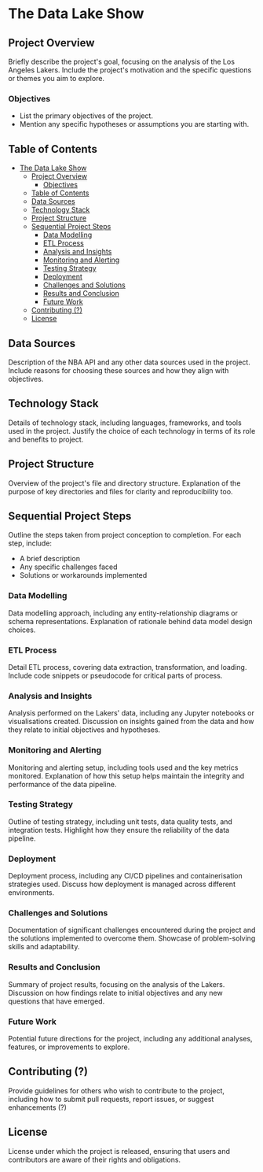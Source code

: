 # The Data Lake Show

## Project Overview

Briefly describe the project's goal, focusing on the analysis of the Los Angeles Lakers. Include the project's motivation and the specific questions or themes you aim to explore.

### Objectives

- List the primary objectives of the project.
- Mention any specific hypotheses or assumptions you are starting with.

## Table of Contents

- [The Data Lake Show](#the-data-lake-show)
  - [Project Overview](#project-overview)
    - [Objectives](#objectives)
  - [Table of Contents](#table-of-contents)
  - [Data Sources](#data-sources)
  - [Technology Stack](#technology-stack)
  - [Project Structure](#project-structure)
  - [Sequential Project Steps](#sequential-project-steps)
    - [Data Modelling](#data-modelling)
    - [ETL Process](#etl-process)
    - [Analysis and Insights](#analysis-and-insights)
    - [Monitoring and Alerting](#monitoring-and-alerting)
    - [Testing Strategy](#testing-strategy)
    - [Deployment](#deployment)
    - [Challenges and Solutions](#challenges-and-solutions)
    - [Results and Conclusion](#results-and-conclusion)
    - [Future Work](#future-work)
  - [Contributing (?)](#contributing-)
  - [License](#license)

## Data Sources

Description of the NBA API and any other data sources used in the project. Include reasons for choosing these sources and how they align with objectives.

## Technology Stack

Details of technology stack, including languages, frameworks, and tools used in the project. Justify the choice of each technology in terms of its role and benefits to project.

## Project Structure

Overview of the project's file and directory structure. Explanation of the purpose of key directories and files for clarity and reproducibility too.

## Sequential Project Steps

Outline the steps taken from project conception to completion. For each step, include:

- A brief description
- Any specific challenges faced
- Solutions or workarounds implemented

### Data Modelling

Data modelling approach, including any entity-relationship diagrams or schema representations. Explanation of rationale behind data model design choices.

### ETL Process

Detail ETL process, covering data extraction, transformation, and loading. Include code snippets or pseudocode for critical parts of process.

### Analysis and Insights

Analysis performed on the Lakers' data, including any Jupyter notebooks or visualisations created. Discussion on insights gained from the data and how they relate to initial objectives and hypotheses.

### Monitoring and Alerting

Monitoring and alerting setup, including tools used and the key metrics monitored. Explanation of how this setup helps maintain the integrity and performance of the data pipeline.

### Testing Strategy

Outline of testing strategy, including unit tests, data quality tests, and integration tests. Highlight how they ensure the reliability of the data pipeline.

### Deployment

Deployment process, including any CI/CD pipelines and containerisation strategies used. Discuss how deployment is managed across different environments.

### Challenges and Solutions

Documentation of significant challenges encountered during the project and the solutions implemented to overcome them. Showcase of problem-solving skills and adaptability.

### Results and Conclusion

Summary of project results, focusing on the analysis of the Lakers. Discussion on how findings relate to initial objectives and any new questions that have emerged.

### Future Work

Potential future directions for the project, including any additional analyses, features, or improvements to explore.

## Contributing (?)

Provide guidelines for others who wish to contribute to the project, including how to submit pull requests, report issues, or suggest enhancements (?)

## License

License under which the project is released, ensuring that users and contributors are aware of their rights and obligations.
